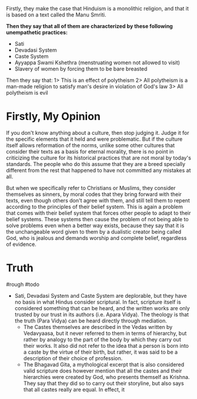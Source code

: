 Firstly, they make the case that Hinduism is a monolithic religion, and that it is based on a text called the Manu Smriti.

**Then they say that all of them are characterized by these following unempathetic practices:**
- Sati
- Devadasi System
- Caste System
- Ayyappa Swami Kshethra (menstruating women not allowed to visit)
- Slavery of women by forcing them to be bare breasted

Then they say that:
1> This is an effect of polytheism
2> All polytheism is a man-made religion to satisfy man's desire in violation of God's law
3> All polytheism is evil
# Firstly, My Opinion
If you don't know anything about a culture, then stop judging it. Judge it for the specific elements that it held and were problematic. But if the culture itself allows reformation of the norms, unlike some other cultures that consider their texts as a basis for eternal morality, there is no point in criticizing the culture for its historical practices that are not moral by today's standards. The people who do this assume that they are a breed specially different from the rest that happened to have not committed any mistakes at all.

But when we specifically refer to Christians or Muslims, they consider themselves as sinners, by moral codes that they bring forward with their texts, even though others don't agree with them, and still tell them to repent according to the principles of their belief system. This is again a problem that comes with their belief system that forces other people to adapt to their belief systems. These systems then cause the problem of not being able to solve problems even when a better way exists, because they say that it is the unchangeable word given to them by a dualistic creator being called God, who is jealous and demands worship and complete belief, regardless of evidence.
# Truth
#rough #todo 
- Sati, Devadasi System and Caste System are deplorable, but they have no basis in what Hindus consider scriptural. In fact, scripture itself is considered something that can be heard, and the written works are only trusted by our trust in its authors (i.e. Apara Vidya). The theology is that the truth (Para Vidya) can be heard directly through mediation.
	- The Castes themselves are described in the Vedas written by Vedavyaasa, but it never referred to them in terms of hierarchy, but rather by analogy to the part of the body by which they carry out their works. It also did not refer to the idea that a person is born into a caste by the virtue of their birth, but rather, it was said to be a description of their choice of profession.
	- The Bhagavad Gita, a mythological excerpt that is also considered valid scripture does however mention that all the castes and their hierarchies were created by God, who presents themself as Krishna. They say that they did so to carry out their storyline, but also says that all castes really are equal. In effect, it 